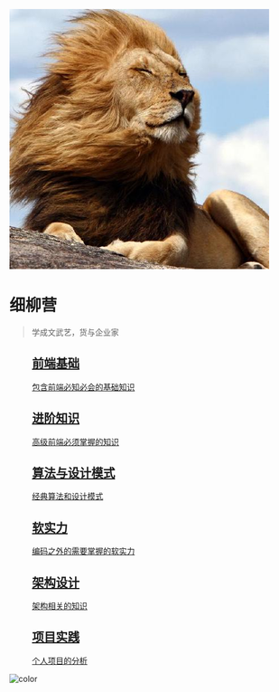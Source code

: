 ![logo](_assets/_media/app.jpeg ':size=100x100')

# 细柳营

> 学成文武艺，货与企业家

<div class="leon-home">
    <dl class="leon-nav-list">
        <dd class="leon-nav-list-item">
            <a class="p-link" href="#/frontend-base/">
                <h2 class='p-title'>前端基础</h2>
                <span class='p-prompt'>包含前端必知必会的基础知识</span>
            </a>
        </dd>
        <dd class="leon-nav-list-item">
            <a class="p-link" href="#/frontend-upper/">
                <h2 class='p-title'>进阶知识</h2>
                <span class='p-prompt'>高级前端必须掌握的知识</span>
            </a>
        </dd>
        <dd class="leon-nav-list-item">
            <a class="p-link" href="#/magic-code/">
                <h2 class='p-title'>算法与设计模式</h2>
                <span class='p-prompt'>经典算法和设计模式</span>
            </a>
        </dd>
        <dd class="leon-nav-list-item">
            <a class="p-link" href="#/soft-power/">
                <h2 class='p-title'>软实力</h2>
                <span class='p-prompt'>编码之外的需要掌握的软实力</span>
            </a>
        </dd>
        <dd class="leon-nav-list-item">
            <a class="p-link" href="#/architecture-design/">
                <h2 class='p-title'>架构设计</h2>
                <span class='p-prompt'>架构相关的知识</span>
            </a>
        </dd>
        <dd class="leon-nav-list-item">
            <a class="p-link" href="#/project/">
                <h2 class='p-title'>项目实践</h2>
                <span class='p-prompt'>个人项目的分析</span>
            </a>
        </dd>
    </dl>
</div>

![color]()